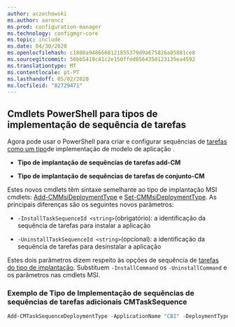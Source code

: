 ```yaml
---
author: aczechowski
ms.author: aaroncz
ms.prod: configuration-manager
ms.technology: configmgr-core
ms.topic: include
ms.date: 04/30/2020
ms.openlocfilehash: c1808a9486668121855379d9a675826a05881ce8
ms.sourcegitcommit: 56bb5419c41c2e150ffed0564350123135ea4592
ms.translationtype: MT
ms.contentlocale: pt-PT
ms.lasthandoff: 05/02/2020
ms.locfileid: "82729471"
---
```

## <a name="powershell-cmdlets-for-task-sequence-deployment-types"></a><a name="bkmk_osdpwsh"></a>Cmdlets PowerShell para tipos de implementação de sequência de tarefas

<!--7019342-->

Agora pode usar o PowerShell para criar e configurar sequências de [tarefas como um tipo](../../../../../apps/get-started/creating-windows-applications.md#bkmk_tsdt)de implementação de modelo de aplicação .

- **Tipo de implantação de sequências de tarefas add-CM**

- **Tipo de implantação de sequências de tarefas de conjunto-CM**

Estes novos cmdlets têm sintaxe semelhante ao tipo de implantação MSI cmdlets: [Add-CMMsiDeploymentType](https://docs.microsoft.com/powershell/module/configurationmanager/Add-CMMsiDeploymentType?view=sccm-ps) e [Set-CMMsiDeploymentType](https://docs.microsoft.com/powershell/module/configurationmanager/Set-CMMsiDeploymentType?view=sccm-ps). As principais diferenças são os seguintes novos parâmetros:

- `-InstallTaskSequenceId <string>`(obrigatório): a identificação da sequência de tarefas para instalar a aplicação

- `-UninstallTaskSequenceId <string>`(opcional): a identificação da sequência de tarefas para desinstalar a aplicação

Estes dois parâmetros dizem respeito às opções de sequência de [tarefas do tipo de implantação](../../../../../apps/deploy-use/create-applications.md#bkmk_dt-ts). Substituem `-InstallCommand` os `-UninstallCommand` e os parâmetros nas cmdlets MSI.

### <a name="add-cmtasksequencedeploymenttype-example"></a>Exemplo de Tipo de Implementação de sequências de sequências de tarefas adicionais CMTaskSequence

```powershell
Add-CMTaskSequenceDeploymentType -ApplicationName "CBI" -DeploymentTypeName "Complex install" -Comment "New Deployment Type" -InstallTaskSequenceId "ABC001EB" -UninstallTaskSequenceId "ABC00378" -ScriptLanguage "PowerShell" -ScriptText "dir"
```
